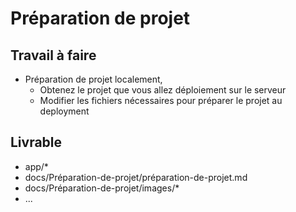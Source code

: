 # Préparation de projet

## Travail à faire
- Préparation de projet localement,
  - Obtenez le projet que vous allez déploiement sur le serveur
  - Modifier les fichiers nécessaires pour préparer le projet au deployment

## Livrable
- app/*
- docs/Préparation-de-projet/préparation-de-projet.md
- docs/Préparation-de-projet/images/*
- ...